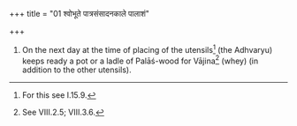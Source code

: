+++
title = "01 श्वोभूते पात्रसंसादनकाले पालाशं"

+++
1. On the next day at the time of placing of the utensils[^1] (the Adhvaryu) keeps ready a pot or a ladle of Palāś-wood for Vājina[^2] (whey) (in addition to the other utensils).  


[^1]: For this see I.15.9.  

[^2]: See VIII.2.5; VIII.3.6.
